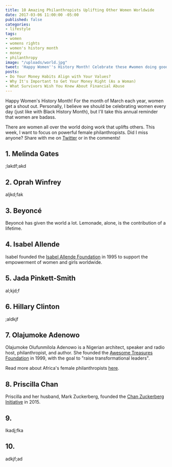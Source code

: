 ```yaml
---
title: 10 Amazing Philanthropists Uplifting Other Women Worldwide
date: 2017-03-06 11:00:00 -05:00
published: false
categories:
- lifestyle
tags:
- women
- womens rights
- women's history month
- money
- philanthropy
image: "/uploads/world.jpg"
tweet: 'Happy Women''s History Month! Celebrate these #women doing good w/ #money. '
posts:
- Do Your Money Habits Align with Your Values?
- Why It's Important to Get Your Money Right (As a Woman)
- What Survivors Wish You Knew About Financial Abuse
---
```


Happy Women's History Month! For the month of March each year, women get a shout out. Personally, I believe we should be celebrating women every day (just like with Black History Month), but I'll take this annual reminder that women are badass.

There are women all over the world doing work that uplifts others. This week, I want to focus on powerful female philanthropists. Did I miss anyone? Share with me on [Twitter](twitter.com/maggiegermano) or in the comments!

## 1. Melinda Gates

;lakdf;akd

## 2. Oprah Winfrey

aljkd;fak

## 3. Beyoncé

Beyoncé has given the world a lot. Lemonade, alone, is the contribution of a lifetime.

## 4. Isabel Allende

Isabel founded the [Isabel Allende Foundation](http://www.isabelallendefoundation.org/en/story) in 1995 to support the empowerment of women and girls worldwide.

## 5. Jada Pinkett-Smith

al;kjd;f

## 6. Hillary Clinton

;aldkjf

## 7. Olajumoke Adenowo

Olajumoke Olufunmilola Adenowo is a Nigerian architect, speaker and radio host, philanthropist, and author. She founded the [Awesome Treasures Foundation](http://awesometreasuresfoundation.org/index.html) in 1999, with the goal to "raise transformational leaders".

Read more about Africa's female philanthropists [here](http://fortune.com/2016/05/31/africas-female-philanthropists/).

## 8. Priscilla Chan

Priscilla and her husband, Mark Zuckerberg, founded the [Chan Zuckerberg Initiative](https://chanzuckerberg.com/) in 2015.

## 9.

lkadj;fka

## 10.

adkjf;ad